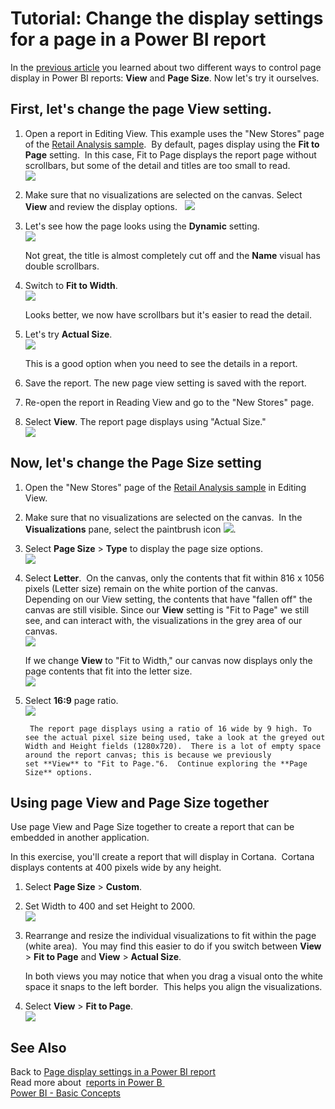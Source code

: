 ﻿<properties
   pageTitle="Tutorial: Change the display settings for a page in a Power BI report"
   description="Tutorial: Change the display settings for a page in a Power BI report"
   services="powerbi"
   documentationCenter=""
   authors="mihart"
   manager="mblythe"
   editor=""
   tags="power bi"/>

<tags
   ms.service="powerbi"
   ms.devlang="NA"
   ms.topic="article"
   ms.tgt_pltfrm="NA"
   ms.workload="powerbi"
   ms.date="12/08/2015"
   ms.author="mihart"/>

# Tutorial: Change the display settings for a page in a Power BI report  

In the [previous article](powerbi-service-change-report-display-settings.md) you learned about two different ways to control page display in Power BI reports: **View** and **Page Size**. Now let's try it ourselves.

## First, let's change the page View setting.  
1.  Open a report in Editing View. This example uses the "New Stores" page of the [Retail Analysis sample](powerbi-sample-retail-analysis-take-a-tour.md).  By default, pages display using the **Fit to Page** setting.  In this case, Fit to Page displays the report page without scrollbars, but some of the detail and titles are too small to read.    
    ![](media/powerbi-service-tutorial-change-report-display-settings/PBI_fit_to_page.png)

2.  Make sure that no visualizations are selected on the canvas. Select **View** and review the display options.  
    ![](media/powerbi-service-tutorial-change-report-display-settings/PBI_changeDisplay2.jpg)

3.  Let's see how the page looks using the **Dynamic** setting.  
    ![](media/powerbi-service-tutorial-change-report-display-settings/pbi_dynamic.png)

    Not great, the title is almost completely cut off and the **Name** visual has double scrollbars.

4.  Switch to **Fit to Width**.  
    ![](media/powerbi-service-tutorial-change-report-display-settings/pbi_fit_to_width.png)

    Looks better, we now have scrollbars but it's easier to read the detail.   

5.  Let's try **Actual Size**.  
    ![](media/powerbi-service-tutorial-change-report-display-settings/pbi_actual_size.png)  

	This is a good option when you need to see the details in a report.   

6.  Save the report. The new page view setting is saved with the report.

7.  Re-open the report in Reading View and go to the "New Stores" page.

8.  Select **View**. The report page displays using "Actual Size."  
    ![](media/powerbi-service-tutorial-change-report-display-settings/pbi_reading_view.png)

## Now, let's change the Page Size setting  
1.  Open the "New Stores" page of the [Retail Analysis sample](powerbi-sample-retail-analysis-take-a-tour.md) in Editing View.    

2.  Make sure that no visualizations are selected on the canvas.  In the **Visualizations** pane, select the paintbrush icon ![](media/powerbi-service-tutorial-change-report-display-settings/PBI_paintbrush.jpg).    

3.  Select **Page Size** &gt; **Type** to display the page size options.  
    ![](media/powerbi-service-tutorial-change-report-display-settings/pbi_size_list.png)

4.  Select **Letter**.  On the canvas, only the contents that fit within 816 x 1056 pixels (Letter size) remain on the white portion of the canvas.  Depending on our View setting, the contents that have "fallen off" the canvas are still visible. Since our **View** setting is "Fit to Page" we still see, and can interact with, the visualizations in the grey area of our canvas.  
    ![](media/powerbi-service-tutorial-change-report-display-settings/PBI_changeDisplayPageSize3.jpg)

    If we change **View** to "Fit to Width," our canvas now displays only the page contents that fit into the letter size.   
    ![](media/powerbi-service-tutorial-change-report-display-settings/PBI_changeDisplayPageSize4jpg.jpg)

5. Select **16:9** page ratio.  
        ![](media/powerbi-service-tutorial-change-report-display-settings/PBI_changeDisplayPageSize2.jpg)

        The report page displays using a ratio of 16 wide by 9 high. To see the actual pixel size being used, take a look at the greyed out Width and Height fields (1280x720).  There is a lot of empty space around the report canvas; this is because we previously set **View** to "Fit to Page."6.  Continue exploring the **Page Size** options.

## Using page View and Page Size together  
Use page View and Page Size together to create a report that can be embedded in another application.  

In this exercise, you'll create a report that will display in Cortana.  Cortana displays contents at 400 pixels wide by any height.  

1.  Select **Page Size** &gt; **Custom**.

2.  Set Width to 400 and set Height to 2000.  
    ![](media/powerbi-service-tutorial-change-report-display-settings/PBI_changeDisplayBoth1.jpg)

3.  Rearrange and resize the individual visualizations to fit within the page (white area).  You may find this easier to do if you switch between **View** &gt; **Fit to Page** and **View** &gt; **Actual Size**. 

    In both views you may notice that when you drag a visual onto the white space it snaps to the left border.  This helps you align the visualizations.

4.  Select **View** &gt; **Fit to Page**.  
    ![](media/powerbi-service-tutorial-change-report-display-settings/PBI_changeDisplayBoth3.jpg)

## See Also  
Back to [Page display settings in a Power BI report](powerbi-service-change-report-display-settings.md)  
Read more about  [reports in Power B ](powerbi-service-reports.md)  
[Power BI - Basic Concepts](powerbi-service-basic-concepts.md)  
